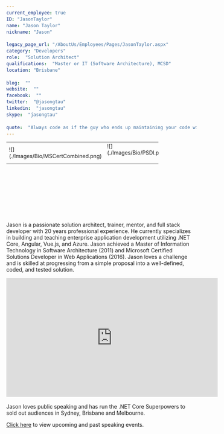 ```yaml
---
current_employee: true
ID: "JasonTaylor"
name: "Jason Taylor"
nickname: "Jason"

legacy_page_url: "/AboutUs/Employees/Pages/JasonTaylor.aspx"
category: "Developers"
role:  "Solution Architect"
qualifications:  "Master or IT (Software Architecture), MCSD"
location: "Brisbane"

blog:  ""
website:  ""
facebook:  ""
twitter:  "@jasongtau"
linkedin:  "jasongtau"
skype:  "jasongtau"

quote:  "Always code as if the guy who ends up maintaining your code will be a violent psychopath who knows where you live."
---
```


<table cellspacing="0" class="ms-rteTable-0 " style="width:80%;height:197px;"><tbody><tr class="ms-rteTableEvenRow-0"><td class="ms-rteTableEvenCol-0" style="width:50%;">![](./Images/Bio/MSCertCombined.png) 
  
</td><td class="ms-rteTableOddCol-0" style="width:38%;">![](./Images/Bio/PSDI.png) 
   

</td><td class="ms-rteTableEvenCol-0" colspan="1" style="width:50%;">  
![SAI_BadgeSizes_DigitalBadging_CSM.png](./Images/Bio/SAI_BadgeSizes_DigitalBadging_CSM.png) 
  
</td></tr></tbody></table>

 Jason is a passionate solution architect, trainer, mentor, and full stack developer with 20 years professional experience. He currently specializes in building and teaching enterprise application development utilizing .NET Core, Angular, Vue.js, and Azure. Jason achieved a Master of Information Technology in Software Architecture (2011) and Microsoft Certified Solutions Developer in Web Applications (2016). Jason loves a challenge and is skilled at progressing from a simple proposal into a well-defined, coded, and tested solution.  

<iframe width="560" height="315" src="https://www.youtube.com/embed/_lwCVE_XgqI?controls=0" frameborder="0"></iframe>

Jason loves public speaking and has run the .NET Core Superpowers to sold out audiences in Sydney, Brisbane and Melbourne. 

[Click here](http://www.codingflow.net/speaking/) to view upcoming and past speaking events.  
